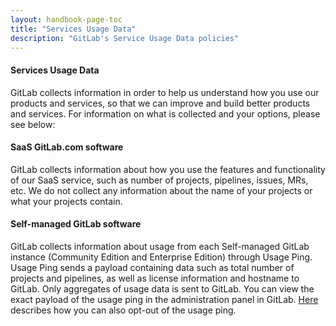 ```yaml
---
layout: handbook-page-toc
title: "Services Usage Data"
description: "GitLab's Service Usage Data policies"
---
```


#### Services Usage Data
GitLab collects information in order to help us understand how you use our products and services, so that we can improve and build better products and services. For information on what is collected and your options, please see below: 
 
#### SaaS GitLab.com software
GitLab collects information about how you use the features and functionality of our SaaS service, such as number of projects, pipelines, issues, MRs, etc. We do not collect any information about the name of your projects or what your projects contain.

#### Self-managed GitLab software
GitLab collects information about usage from each Self-managed GitLab instance (Community Edition and Enterprise Edition) through Usage Ping. Usage Ping sends a payload containing data such as total number of projects and pipelines, as well as license information and hostname to GitLab. Only aggregates of usage data is sent to GitLab. You can view the exact payload of the usage ping in the administration panel in GitLab. [Here](https://docs.gitlab.com/ee/user/admin_area/settings/usage_statistics.html#usage-ping) describes how you can also opt-out of the usage ping.



